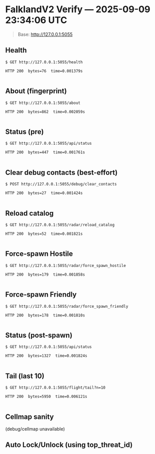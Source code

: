 # FalklandV2 Verify — 2025-09-09 23:34:06 UTC
> Base: http://127.0.0.1:5055

## Health

```
$ GET http://127.0.0.1:5055/health

HTTP 200  bytes=76  time=0.001379s


```

## About (fingerprint)

```
$ GET http://127.0.0.1:5055/about

HTTP 200  bytes=862  time=0.002059s


```

## Status (pre)

```
$ GET http://127.0.0.1:5055/api/status

HTTP 200  bytes=447  time=0.001761s


```

## Clear debug contacts (best-effort)

```
$ POST http://127.0.0.1:5055/debug/clear_contacts

HTTP 200  bytes=27  time=0.001424s


```

## Reload catalog

```
$ GET http://127.0.0.1:5055/radar/reload_catalog

HTTP 200  bytes=52  time=0.001821s


```

## Force-spawn Hostile

```
$ GET http://127.0.0.1:5055/radar/force_spawn_hostile

HTTP 200  bytes=179  time=0.001858s


```

## Force-spawn Friendly

```
$ GET http://127.0.0.1:5055/radar/force_spawn_friendly

HTTP 200  bytes=178  time=0.001810s


```

## Status (post-spawn)

```
$ GET http://127.0.0.1:5055/api/status

HTTP 200  bytes=1327  time=0.001824s


```

## Tail (last 10)

```
$ GET http://127.0.0.1:5055/flight/tail?n=10

HTTP 200  bytes=5950  time=0.006121s


```
## Cellmap sanity

(debug/cellmap unavailable)

## Auto Lock/Unlock (using top_threat_id)

